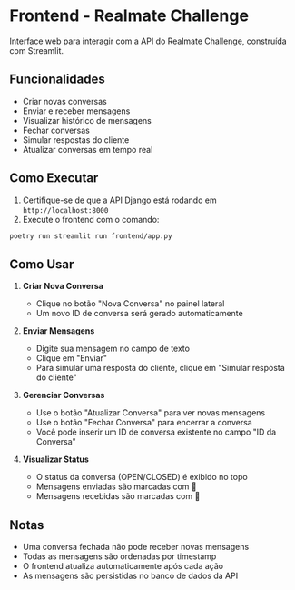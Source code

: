 # Frontend - Realmate Challenge

Interface web para interagir com a API do Realmate Challenge, construída com Streamlit.

## Funcionalidades

- Criar novas conversas
- Enviar e receber mensagens
- Visualizar histórico de mensagens
- Fechar conversas
- Simular respostas do cliente
- Atualizar conversas em tempo real

## Como Executar

1. Certifique-se de que a API Django está rodando em `http://localhost:8000`
2. Execute o frontend com o comando:
```bash
poetry run streamlit run frontend/app.py
```

## Como Usar

1. **Criar Nova Conversa**
   - Clique no botão "Nova Conversa" no painel lateral
   - Um novo ID de conversa será gerado automaticamente

2. **Enviar Mensagens**
   - Digite sua mensagem no campo de texto
   - Clique em "Enviar"
   - Para simular uma resposta do cliente, clique em "Simular resposta do cliente"

3. **Gerenciar Conversas**
   - Use o botão "Atualizar Conversa" para ver novas mensagens
   - Use o botão "Fechar Conversa" para encerrar a conversa
   - Você pode inserir um ID de conversa existente no campo "ID da Conversa"

4. **Visualizar Status**
   - O status da conversa (OPEN/CLOSED) é exibido no topo
   - Mensagens enviadas são marcadas com 👤
   - Mensagens recebidas são marcadas com 👥

## Notas

- Uma conversa fechada não pode receber novas mensagens
- Todas as mensagens são ordenadas por timestamp
- O frontend atualiza automaticamente após cada ação
- As mensagens são persistidas no banco de dados da API 